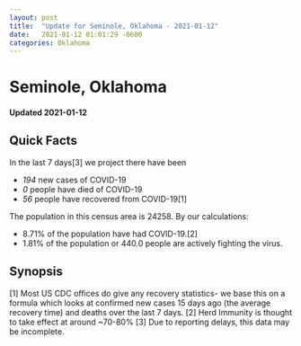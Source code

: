 ```yaml
---
layout: post
title:  "Update for Seminole, Oklahoma - 2021-01-12"
date:   2021-01-12 01:01:29 -0600
categories: Oklahoma
---
```


# Seminole, Oklahoma
#### Updated 2021-01-12

## Quick Facts

In the last 7 days[3] we project there have been
- *194* new cases of COVID-19
- *0* people have died of COVID-19
- *56* people have recovered from COVID-19[1]

The population in this census area is 24258. By our calculations:
- 8.71% of the population have had COVID-19.[2]
- 1.81% of the population or 440.0 people are actively fighting the virus.

## Synopsis




[1] Most US CDC offices do give any recovery statistics- we base this on a formula which looks at confirmed new cases
15 days ago (the average recovery time) and deaths over the last 7 days.
[2] Herd Immunity is thought to take effect at around ~70-80%
[3] Due to reporting delays, this data may be incomplete. 
    